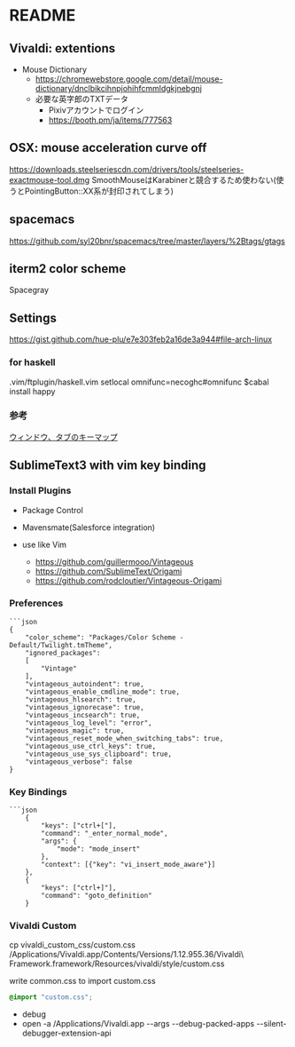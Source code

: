 # README #

## Vivaldi: extentions
- Mouse Dictionary
    - https://chromewebstore.google.com/detail/mouse-dictionary/dnclbikcihnpjohihfcmmldgkjnebgnj
    - 必要な英字郎のTXTデータ
        - Pixivアカウントでログイン
        - https://booth.pm/ja/items/777563


## OSX: mouse acceleration curve off
https://downloads.steelseriescdn.com/drivers/tools/steelseries-exactmouse-tool.dmg
SmoothMouseはKarabinerと競合するため使わない(使うとPointingButton::XX系が封印されてしまう)

## spacemacs
https://github.com/syl20bnr/spacemacs/tree/master/layers/%2Btags/gtags

## iterm2 color scheme
Spacegray

## Settings
https://gist.github.com/hue-plu/e7e303feb2a16de3a944#file-arch-linux

### for haskell
.vim/ftplugin/haskell.vim
setlocal omnifunc=necoghc#omnifunc
$cabal install happy

### 参考
[ウィンドウ、タブのキーマップ](http://qiita.com/tekkoc/items/98adcadfa4bdc8b5a6ca)


## SublimeText3 with vim key binding

### Install Plugins
  * Package Control
  * Mavensmate(Salesforce integration)

  * use like Vim
    * https://github.com/guillermooo/Vintageous
    * https://github.com/SublimeText/Origami
    * https://github.com/rodcloutier/Vintageous-Origami

### Preferences
    ```json
    {
    	"color_scheme": "Packages/Color Scheme - Default/Twilight.tmTheme",
    	"ignored_packages":
    	[
    		"Vintage"
    	],
    	"vintageous_autoindent": true,
    	"vintageous_enable_cmdline_mode": true,
    	"vintageous_hlsearch": true,
    	"vintageous_ignorecase": true,
    	"vintageous_incsearch": true,
    	"vintageous_log_level": "error",
    	"vintageous_magic": true,
    	"vintageous_reset_mode_when_switching_tabs": true,
    	"vintageous_use_ctrl_keys": true,
    	"vintageous_use_sys_clipboard": true,
    	"vintageous_verbose": false
    }

### Key Bindings
```
```json
    {
        "keys": ["ctrl+["],
        "command": "_enter_normal_mode",
        "args": {
            "mode": "mode_insert"
        },
        "context": [{"key": "vi_insert_mode_aware"}]
    },
    {
    	"keys": ["ctrl+]"],
        "command": "goto_definition"
    }

```
### Vivaldi Custom
cp vivaldi_custom_css/custom.css /Applications/Vivaldi.app/Contents/Versions/1.12.955.36/Vivaldi\ Framework.framework/Resources/vivaldi/style/custom.css

write common.css to import custom.css
```common.css
@import "custom.css";
```

* debug
 * open -a /Applications/Vivaldi.app  --args --debug-packed-apps --silent-debugger-extension-api
